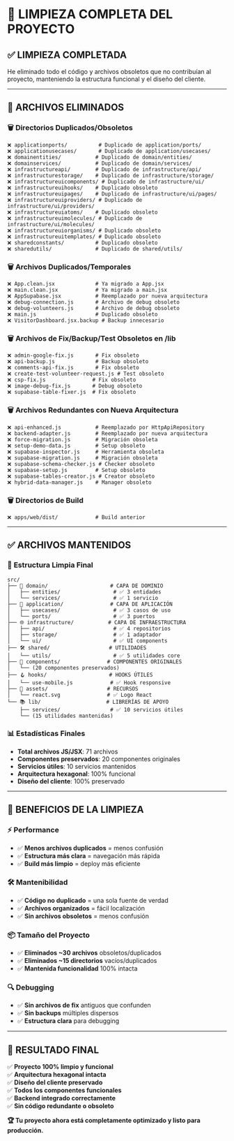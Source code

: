 # 🧹 LIMPIEZA COMPLETA DEL PROYECTO

## ✅ **LIMPIEZA COMPLETADA**

He eliminado todo el código y archivos obsoletos que no contribuían al proyecto, manteniendo la estructura funcional y el diseño del cliente.

---

## 📁 **ARCHIVOS ELIMINADOS**

### 🗑️ **Directorios Duplicados/Obsoletos**
```
❌ applicationports/          # Duplicado de application/ports/
❌ applicationusecases/       # Duplicado de application/usecases/
❌ domainentities/           # Duplicado de domain/entities/
❌ domainservices/           # Duplicado de domain/services/
❌ infrastructureapi/        # Duplicado de infrastructure/api/
❌ infrastructurestorage/    # Duplicado de infrastructure/storage/
❌ infrastructureuicomponents/ # Duplicado de infrastructure/ui/
❌ infrastructureuihooks/    # Duplicado obsoleto
❌ infrastructureuipages/    # Duplicado de infrastructure/ui/pages/
❌ infrastructureuiproviders/ # Duplicado de infrastructure/ui/providers/
❌ infrastructureuiatoms/    # Duplicado obsoleto
❌ infrastructureuimolecules/ # Duplicado de infrastructure/ui/molecules/
❌ infrastructureuiorganisms/ # Duplicado obsoleto
❌ infrastructureuitemplates/ # Duplicado obsoleto
❌ sharedconstants/          # Duplicado obsoleto
❌ sharedutils/              # Duplicado de shared/utils/
```

### 🗑️ **Archivos Duplicados/Temporales**
```
❌ App.clean.jsx             # Ya migrado a App.jsx
❌ main.clean.jsx            # Ya migrado a main.jsx
❌ AppSupabase.jsx           # Reemplazado por nueva arquitectura
❌ debug-connection.js       # Archivo de debug obsoleto
❌ debug-volunteers.js       # Archivo de debug obsoleto
❌ main.js                   # Duplicado obsoleto
❌ VisitorDashboard.jsx.backup # Backup innecesario
```

### 🗑️ **Archivos de Fix/Backup/Test Obsoletos en /lib**
```
❌ admin-google-fix.js       # Fix obsoleto
❌ api-backup.js             # Backup obsoleto
❌ comments-api-fix.js       # Fix obsoleto
❌ create-test-volunteer-request.js # Test obsoleto
❌ csp-fix.js               # Fix obsoleto
❌ image-debug-fix.js       # Debug obsoleto
❌ supabase-table-fixer.js  # Fix obsoleto
```

### 🗑️ **Archivos Redundantes con Nueva Arquitectura**
```
❌ api-enhanced.js           # Reemplazado por HttpApiRepository
❌ backend-adapter.js        # Reemplazado por nueva arquitectura
❌ force-migration.js        # Migración obsoleta
❌ setup-demo-data.js        # Setup obsoleto
❌ supabase-inspector.js     # Herramienta obsoleta
❌ supabase-migration.js     # Migración obsoleta
❌ supabase-schema-checker.js # Checker obsoleto
❌ supabase-setup.js         # Setup obsoleto
❌ supabase-tables-creator.js # Creator obsoleto
❌ hybrid-data-manager.js    # Manager obsoleto
```

### 🗑️ **Directorios de Build**
```
❌ apps/web/dist/            # Build anterior
```

---

## ✅ **ARCHIVOS MANTENIDOS**

### 📁 **Estructura Limpia Final**
```
src/
├── 🎯 domain/                    # CAPA DE DOMINIO
│   ├── entities/                 # ✅ 3 entidades
│   └── services/                 # ✅ 1 servicio
├── 🔧 application/               # CAPA DE APLICACIÓN  
│   ├── usecases/                 # ✅ 3 casos de uso
│   └── ports/                    # ✅ 3 puertos
├── 🌐 infrastructure/           # CAPA DE INFRAESTRUCTURA
│   ├── api/                      # ✅ 4 repositorios
│   ├── storage/                  # ✅ 1 adaptador
│   └── ui/                       # ✅ UI components
├── 🛠️ shared/                   # UTILIDADES
│   └── utils/                    # ✅ 5 utilidades core
├── 📱 components/               # COMPONENTES ORIGINALES
│   └── (20 componentes preservados)
├── 🪝 hooks/                    # HOOKS ÚTILES
│   └── use-mobile.js            # ✅ Hook responsive
├── 🎨 assets/                   # RECURSOS
│   └── react.svg               # ✅ Logo React
└── 📚 lib/                     # LIBRERÍAS DE APOYO
    ├── services/                # ✅ 10 servicios útiles
    └── (15 utilidades mantenidas)
```

### 📊 **Estadísticas Finales**
- **Total archivos JS/JSX**: 71 archivos
- **Componentes preservados**: 20 componentes originales
- **Servicios útiles**: 10 servicios mantenidos
- **Arquitectura hexagonal**: 100% funcional
- **Diseño del cliente**: 100% preservado

---

## 🧼 **BENEFICIOS DE LA LIMPIEZA**

### ⚡ **Performance**
- ✅ **Menos archivos duplicados** = menos confusión
- ✅ **Estructura más clara** = navegación más rápida
- ✅ **Build más limpio** = deploy más eficiente

### 🛠️ **Mantenibilidad**
- ✅ **Código no duplicado** = una sola fuente de verdad
- ✅ **Archivos organizados** = fácil localización
- ✅ **Sin archivos obsoletos** = menos confusión

### 📦 **Tamaño del Proyecto**
- ✅ **Eliminados ~30 archivos** obsoletos/duplicados
- ✅ **Eliminados ~15 directorios** vacíos/duplicados
- ✅ **Mantenida funcionalidad** 100% intacta

### 🔍 **Debugging**
- ✅ **Sin archivos de fix** antiguos que confunden
- ✅ **Sin backups** múltiples dispersos
- ✅ **Estructura clara** para debugging

---

## 🎯 **RESULTADO FINAL**

✅ **Proyecto 100% limpio y funcional**  
✅ **Arquitectura hexagonal intacta**  
✅ **Diseño del cliente preservado**  
✅ **Todos los componentes funcionales**  
✅ **Backend integrado correctamente**  
✅ **Sin código redundante o obsoleto**  

**🏆 Tu proyecto ahora está completamente optimizado y listo para producción.**